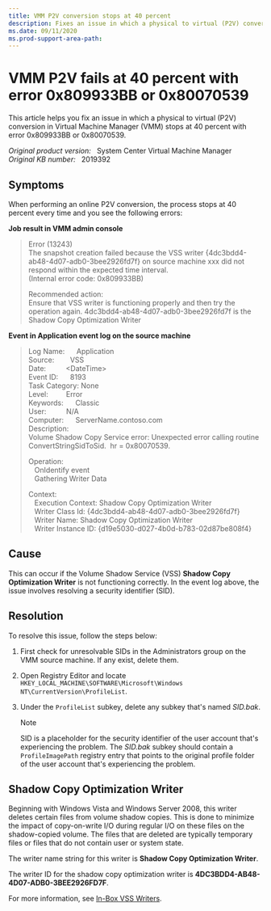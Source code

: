 ```yaml
---
title: VMM P2V conversion stops at 40 percent
description: Fixes an issue in which a physical to virtual (P2V) conversion in Virtual Machine Manager stops at 40 percent with error 0x809933BB or 0x80070539.
ms.date: 09/11/2020
ms.prod-support-area-path:
---
```

# VMM P2V fails at 40 percent with error 0x809933BB or 0x80070539

This article helps you fix an issue in which a physical to virtual (P2V) conversion in Virtual Machine Manager (VMM) stops at 40 percent with error 0x809933BB or 0x80070539.

_Original product version:_ &nbsp; System Center Virtual Machine Manager  
_Original KB number:_ &nbsp; 2019392

## Symptoms

When performing an online P2V conversion, the process stops at 40 percent every time and you see the following errors:

**Job result in VMM admin console**

> Error (13243)  
> The snapshot creation failed because the VSS writer {4dc3bdd4-ab48-4d07-adb0-3bee2926fd7f} on source machine xxx did not respond within the expected time interval.  
> (Internal error code: 0x809933BB)
>
> Recommended action:  
> Ensure that VSS writer is functioning properly and then try the operation again.
4dc3bdd4-ab48-4d07-adb0-3bee2926fd7f is the Shadow Copy Optimization Writer

**Event in Application event log on the source machine**

> Log Name:      Application  
> Source:        VSS  
> Date:          \<DateTime>  
> Event ID:      8193  
> Task Category: None  
> Level:         Error  
> Keywords:      Classic  
> User:          N/A  
> Computer:      ServerName.contoso.com  
> Description:  
> Volume Shadow Copy Service error: Unexpected error calling routine ConvertStringSidToSid.  hr = 0x80070539.
>  
> Operation:  
   OnIdentify event  
   Gathering Writer Data
>
> Context:  
   Execution Context: Shadow Copy Optimization Writer  
   Writer Class Id: {4dc3bdd4-ab48-4d07-adb0-3bee2926fd7f}  
   Writer Name: Shadow Copy Optimization Writer  
   Writer Instance ID: {d19e5030-d027-4b0d-b783-02d87be808f4}  

## Cause

This can occur if the Volume Shadow Service (VSS) **Shadow Copy Optimization Writer** is not functioning correctly. In the event log above, the issue involves resolving a security identifier (SID).

## Resolution

To resolve this issue, follow the steps below:

1. First check for unresolvable SIDs in the Administrators group on the VMM source machine. If any exist, delete them.
2. Open Registry Editor and locate `HKEY_LOCAL_MACHINE\SOFTWARE\Microsoft\Windows NT\CurrentVersion\ProfileList`.
3. Under the `ProfileList` subkey, delete any subkey that's named *SID.bak*.

    > [!NOTE]
    > SID is a placeholder for the security identifier of the user account that's experiencing the problem. The *SID.bak* subkey should contain a `ProfileImagePath` registry entry that points to the original profile folder of the user account that's experiencing the problem.

## Shadow Copy Optimization Writer

Beginning with Windows Vista and Windows Server 2008, this writer deletes certain files from volume shadow copies. This is done to minimize the impact of copy-on-write I/O during regular I/O on these files on the shadow-copied volume. The files that are deleted are typically temporary files or files that do not contain user or system state.

The writer name string for this writer is **Shadow Copy Optimization Writer**.

The writer ID for the shadow copy optimization writer is **4DC3BDD4-AB48-4D07-ADB0-3BEE2926FD7F**.

For more information, see [In-Box VSS Writers](/windows/win32/vss/in-box-vss-writers).
